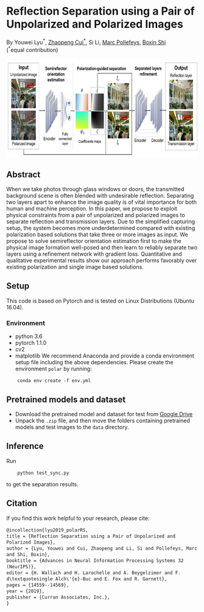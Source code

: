 # Reflection Separation using a Pair of Unpolarized and Polarized Images
By Youwei Lyu<sup>\*</sup>, [Zhaopeng Cui<sup>\*</sup>](https://zhpcui.github.io/), Si Li, [Marc Pollefeys](https://people.inf.ethz.ch/pomarc/), [Boxin Shi](http://ci.idm.pku.edu.cn/)
<br>
(<sup>\*</sup>equal contribution)
<br>
<p align="center">
	<img src='/data/image/pipeline.png' height="260">
</p>


Abstract
--------------------------
When we take photos through glass windows or doors, the transmitted background scene is often blended with undesirable reflection. Separating two layers apart to enhance the image quality is of vital importance for both human and machine perception. In this paper, we propose to exploit physical constraints from a pair of unpolarized and polarized images to separate reflection and transmission layers. Due to the simplified capturing setup, the system becomes more underdetermined compared with existing polarization based solutions that take three or more images as input. We propose to solve semireflector orientation estimation first to make the physical image formation well-posed and then learn to reliably separate two layers using a refinement network with gradient loss. Quantitative and qualitative experimental results show our approach performs favorably over existing polarization and single image based solutions.

Setup
--------------------------
This code is based on Pytorch and is tested on Linux Distributions (Ubuntu 16.04).
### Environment
- python 3.6
- pytorch 1.1.0
- cv2
- matplotlib
We recommend Anaconda and provide a conda environment setup file including the above dependencies. Please create the environment ```polar``` by running:
```
	conda env create -f env.yml
```

Pretrained models and dataset
--------------------------

 - Download the pretrained model and dataset for test from [Google Drive](https://drive.google.com/open?id=1CTry_JRlVzxn65EJbAvdkOj5ij3xU-DU)
 - Unpack the ```.zip``` file, and then move the folders containing pretrained models and test images to the ```data``` directory.

Inference
--------------------------

Run
```
	python test_sync.py
```
to get the separation results.

Citation
--------------------------
If you find this work helpful to your research, please cite:
```
@incollection{lyu2019_polarRS,
title = {Reflection Separation using a Pair of Unpolarized and Polarized Images},
author = {Lyu, Youwei and Cui, Zhaopeng and Li, Si and Pollefeys, Marc and Shi, Boxin},
booktitle = {Advances in Neural Information Processing Systems 32 (NeurIPS)},
editor = {H. Wallach and H. Larochelle and A. Beygelzimer and F. d\textquotesingle Alch\'{e}-Buc and E. Fox and R. Garnett},
pages = {14559--14569},
year = {2019},
publisher = {Curran Associates, Inc.},
}
```
 
 